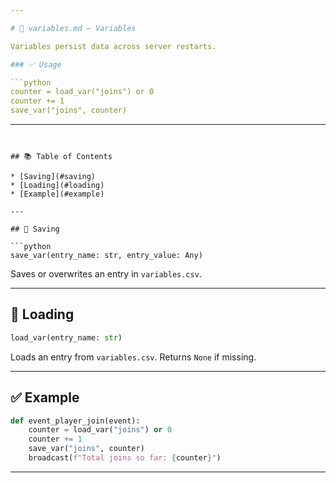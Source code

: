 ```yaml
---

# 📑 variables.md — Variables

Variables persist data across server restarts.

### ✅ Usage

```python
counter = load_var("joins") or 0
counter += 1
save_var("joins", counter)
```

---
```


## 📚 Table of Contents

* [Saving](#saving)
* [Loading](#loading)
* [Example](#example)

---

## 💾 Saving

```python
save_var(entry_name: str, entry_value: Any)
```

Saves or overwrites an entry in `variables.csv`.

---

## 📂 Loading

```python
load_var(entry_name: str)
```

Loads an entry from `variables.csv`. Returns `None` if missing.

---

## ✅ Example

```python
def event_player_join(event):
    counter = load_var("joins") or 0
    counter += 1
    save_var("joins", counter)
    broadcast(f"Total joins so far: {counter}")
```

---